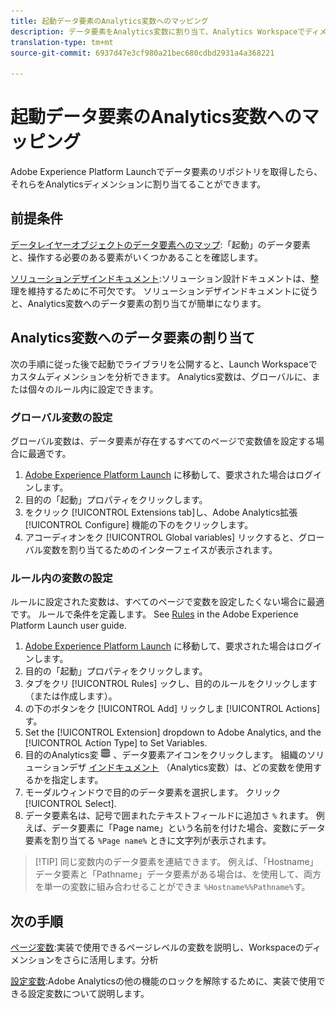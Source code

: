 ```yaml
---
title: 起動データ要素のAnalytics変数へのマッピング
description: データ要素をAnalytics変数に割り当て、Analytics Workspaceでディメンションとして使用できるようにします。
translation-type: tm+mt
source-git-commit: 6937d47e3cf980a21bec680cdbd2931a4a368221

---
```



# 起動データ要素のAnalytics変数へのマッピング

Adobe Experience Platform Launchでデータ要素のリポジトリを取得したら、それらをAnalyticsディメンションに割り当てることができます。

## 前提条件

[データレイヤーオブジェクトのデータ要素へのマップ](layer-to-elements.md):「起動」のデータ要素と、操作する必要のある要素がいくつかあることを確認します。

[ソリューションデザインドキュメント](../prepare/solution-design.md):ソリューション設計ドキュメントは、整理を維持するために不可欠です。 ソリューションデザインドキュメントに従うと、Analytics変数へのデータ要素の割り当てが簡単になります。

## Analytics変数へのデータ要素の割り当て

次の手順に従った後で起動でライブラリを公開すると、Launch Workspaceでカスタムディメンションを分析できます。 Analytics変数は、グローバルに、または個々のルール内に設定できます。

### グローバル変数の設定

グローバル変数は、データ要素が存在するすべてのページで変数値を設定する場合に最適です。

1. [Adobe Experience Platform Launch](https://launch.adobe.com) に移動して、要求された場合はログインします。
1. 目的の「起動」プロパティをクリックします。
1. をクリック [!UICONTROL Extensions tab]し、Adobe Analytics拡張 [!UICONTROL Configure] 機能の下のをクリックします。
1. アコーディオンをク [!UICONTROL Global variables] リックすると、グローバル変数を割り当てるためのインターフェイスが表示されます。

### ルール内の変数の設定

ルールに設定された変数は、すべてのページで変数を設定したくない場合に最適です。 ルールで条件を定義します。 See [Rules](https://docs.adobe.com/content/help/en/launch/using/reference/manage-resources/rules.html) in the Adobe Experience Platform Launch user guide.

1. [Adobe Experience Platform Launch](https://launch.adobe.com) に移動して、要求された場合はログインします。
1. 目的の「起動」プロパティをクリックします。
1. タブをクリ [!UICONTROL Rules] ックし、目的のルールをクリックします（または作成します）。
1. の下のボタンをク [!UICONTROL Add] リックしま [!UICONTROL Actions]す。
1. Set the [!UICONTROL Extension] dropdown to Adobe Analytics, and the [!UICONTROL Action Type] to Set Variables.
1. 目的のAnalytics変 ![数の右に](assets/data-element.png) 、データ要素アイコンをクリックします。 組織のソリューションデザ [インドキュメント](../prepare/solution-design.md) （Analytics変数）は、どの変数を使用するかを指定します。
1. モーダルウィンドウで目的のデータ要素を選択します。 クリック [!UICONTROL Select].
1. データ要素名は、記号で囲まれたテキストフィールドに追加さ `%` れます。 例えば、データ要素に「Page name」という名前を付けた場合、変数にデータ要素を割り当てる `%Page name%` ときに文字列が表示されます。

> [!TIP] 同じ変数内のデータ要素を連結できます。 例えば、「Hostname」データ要素と「Pathname」データ要素がある場合は、を使用して、両方を単一の変数に組み合わせることができま `%Hostname%%Pathname%`す。

## 次の手順

[ページ変数](../vars/page-vars/page-variables.md):実装で使用できるページレベルの変数を説明し、Workspaceのディメンションをさらに活用します。分析

[設定変数](../vars/config-vars/configuration-variables.md):Adobe Analyticsの他の機能のロックを解除するために、実装で使用できる設定変数について説明します。

